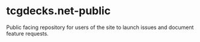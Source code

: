 # tcgdecks.net-public
Public facing repository for users of the site to launch issues and document feature requests.
